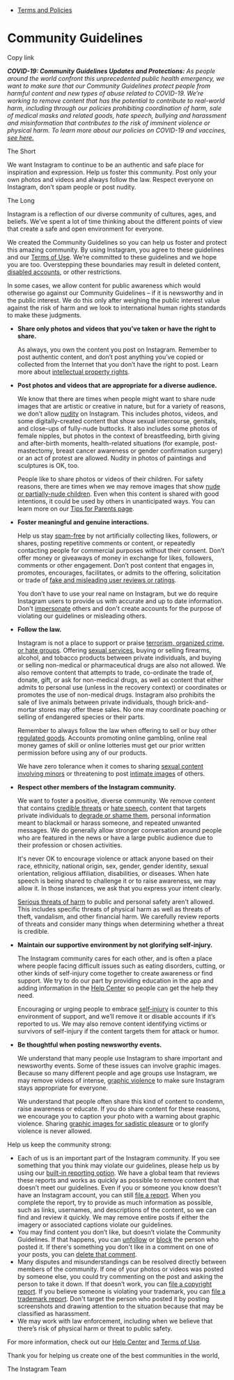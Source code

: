 *   [Terms and Policies](https://help.instagram.com/1417489251945243/?helpref=breadcrumb)

Community Guidelines
====================

Copy link

_**COVID-19: Community Guidelines Updates and Protections:** As people around the world confront this unprecedented public health emergency, we want to make sure that our Community Guidelines protect people from harmful content and new types of abuse related to COVID-19. We’re working to remove content that has the potential to contribute to real-world harm, including through our policies prohibiting coordination of harm, sale of medical masks and related goods, hate speech, bullying and harassment and misinformation that contributes to the risk of imminent violence or physical harm. To learn more about our policies on COVID-19 and vaccines, [see here.](https://help.instagram.com/697825587576762?helpref=faq_content)_

The Short

We want Instagram to continue to be an authentic and safe place for inspiration and expression. Help us foster this community. Post only your own photos and videos and always follow the law. Respect everyone on Instagram, don’t spam people or post nudity.

The Long

Instagram is a reflection of our diverse community of cultures, ages, and beliefs. We’ve spent a lot of time thinking about the different points of view that create a safe and open environment for everyone.

We created the Community Guidelines so you can help us foster and protect this amazing community. By using Instagram, you agree to these guidelines and our [Terms of Use](https://www.instagram.com/legal/terms). We’re committed to these guidelines and we hope you are too. Overstepping these boundaries may result in deleted content, [disabled accounts](https://help.instagram.com/366993040048856?helpref=faq_content), or other restrictions.

In some cases, we allow content for public awareness which would otherwise go against our Community Guidelines – if it is newsworthy and in the public interest. We do this only after weighing the public interest value against the risk of harm and we look to international human rights standards to make these judgments.

*   **Share only photos and videos that you’ve taken or have the right to share.**
    
    As always, you own the content you post on Instagram. Remember to post authentic content, and don’t post anything you’ve copied or collected from the Internet that you don’t have the right to post. Learn more about [intellectual property rights](https://help.instagram.com/126382350847838?helpref=faq_content).
    
*   **Post photos and videos that are appropriate for a diverse audience.**
    
    We know that there are times when people might want to share nude images that are artistic or creative in nature, but for a variety of reasons, we don’t allow [nudity](https://l.instagram.com/?u=https%3A%2F%2Fwww.facebook.com%2Fcommunitystandards%2Fadult_nudity_sexual_activity&e=AT1EVF8Vb2spT-PdroTvalWGdUdmOXhFP5GFnsX9l6kPpgHWhYsucL6Z_CDaO_pMhJ1_Cix8TRsNQEiwFzru8abLOP9V7yVX5i77BEqMd3eStlJYQ4RGiXRJtyQFXUaubWeDfE0-QsC1RL9FTEsGJVHL_msDlD7U_Q-5KA) on Instagram. This includes photos, videos, and some digitally-created content that show sexual intercourse, genitals, and close-ups of fully-nude buttocks. It also includes some photos of female nipples, but photos in the context of breastfeeding, birth giving and after-birth moments, health-related situations (for example, post-mastectomy, breast cancer awareness or gender confirmation surgery) or an act of protest are allowed. Nudity in photos of paintings and sculptures is OK, too.
    
    People like to share photos or videos of their children. For safety reasons, there are times when we may remove images that show [nude or partially-nude children](https://l.instagram.com/?u=https%3A%2F%2Fwww.facebook.com%2Fcommunitystandards%2Fchild_nudity_sexual_exploitation&e=AT1EVF8Vb2spT-PdroTvalWGdUdmOXhFP5GFnsX9l6kPpgHWhYsucL6Z_CDaO_pMhJ1_Cix8TRsNQEiwFzru8abLOP9V7yVX5i77BEqMd3eStlJYQ4RGiXRJtyQFXUaubWeDfE0-QsC1RL9FTEsGJVHL_msDlD7U_Q-5KA). Even when this content is shared with good intentions, it could be used by others in unanticipated ways. You can learn more on our [Tips for Parents page](https://help.instagram.com/154475974694511/?helpref=faq_content).
    
*   **Foster meaningful and genuine interactions.**
    
    Help us stay [spam-free](https://l.instagram.com/?u=https%3A%2F%2Fwww.facebook.com%2Fcommunitystandards%2Fspam&e=AT1EVF8Vb2spT-PdroTvalWGdUdmOXhFP5GFnsX9l6kPpgHWhYsucL6Z_CDaO_pMhJ1_Cix8TRsNQEiwFzru8abLOP9V7yVX5i77BEqMd3eStlJYQ4RGiXRJtyQFXUaubWeDfE0-QsC1RL9FTEsGJVHL_msDlD7U_Q-5KA) by not artificially collecting likes, followers, or shares, posting repetitive comments or content, or repeatedly contacting people for commercial purposes without their consent. Don’t offer money or giveaways of money in exchange for likes, followers, comments or other engagement. Don’t post content that engages in, promotes, encourages, facilitates, or admits to the offering, solicitation or trade of [fake and misleading user reviews or ratings](https://l.instagram.com/?u=https%3A%2F%2Fwww.facebook.com%2Fcommunitystandards%2Ffraud_deception&e=AT1EVF8Vb2spT-PdroTvalWGdUdmOXhFP5GFnsX9l6kPpgHWhYsucL6Z_CDaO_pMhJ1_Cix8TRsNQEiwFzru8abLOP9V7yVX5i77BEqMd3eStlJYQ4RGiXRJtyQFXUaubWeDfE0-QsC1RL9FTEsGJVHL_msDlD7U_Q-5KA).
    
    You don’t have to use your real name on Instagram, but we do require Instagram users to provide us with accurate and up to date information. Don't [impersonate](https://l.instagram.com/?u=https%3A%2F%2Fwww.facebook.com%2Fcommunitystandards%2Fmisrepresentation&e=AT1EVF8Vb2spT-PdroTvalWGdUdmOXhFP5GFnsX9l6kPpgHWhYsucL6Z_CDaO_pMhJ1_Cix8TRsNQEiwFzru8abLOP9V7yVX5i77BEqMd3eStlJYQ4RGiXRJtyQFXUaubWeDfE0-QsC1RL9FTEsGJVHL_msDlD7U_Q-5KA) others and don't create accounts for the purpose of violating our guidelines or misleading others.
    
*   **Follow the law.**
    
    Instagram is not a place to support or praise [terrorism, organized crime, or hate groups](https://l.instagram.com/?u=https%3A%2F%2Fwww.facebook.com%2Fcommunitystandards%2Fdangerous_individuals_organizations&e=AT1EVF8Vb2spT-PdroTvalWGdUdmOXhFP5GFnsX9l6kPpgHWhYsucL6Z_CDaO_pMhJ1_Cix8TRsNQEiwFzru8abLOP9V7yVX5i77BEqMd3eStlJYQ4RGiXRJtyQFXUaubWeDfE0-QsC1RL9FTEsGJVHL_msDlD7U_Q-5KA). Offering [sexual services](https://l.instagram.com/?u=https%3A%2F%2Fwww.facebook.com%2Fcommunitystandards%2Fsexual_solicitation&e=AT1EVF8Vb2spT-PdroTvalWGdUdmOXhFP5GFnsX9l6kPpgHWhYsucL6Z_CDaO_pMhJ1_Cix8TRsNQEiwFzru8abLOP9V7yVX5i77BEqMd3eStlJYQ4RGiXRJtyQFXUaubWeDfE0-QsC1RL9FTEsGJVHL_msDlD7U_Q-5KA), buying or selling firearms, alcohol, and tobacco products between private individuals, and buying or selling non-medical or pharmaceutical drugs are also not allowed. We also remove content that attempts to trade, co-ordinate the trade of, donate, gift, or ask for non-medical drugs, as well as content that either admits to personal use (unless in the recovery context) or coordinates or promotes the use of non-medical drugs. Instagram also prohibits the sale of live animals between private individuals, though brick-and-mortar stores may offer these sales. No one may coordinate poaching or selling of endangered species or their parts.
    
    Remember to always follow the law when offering to sell or buy other [regulated goods](https://l.instagram.com/?u=https%3A%2F%2Fwww.facebook.com%2Fcommunitystandards%2Fregulated_goods&e=AT1EVF8Vb2spT-PdroTvalWGdUdmOXhFP5GFnsX9l6kPpgHWhYsucL6Z_CDaO_pMhJ1_Cix8TRsNQEiwFzru8abLOP9V7yVX5i77BEqMd3eStlJYQ4RGiXRJtyQFXUaubWeDfE0-QsC1RL9FTEsGJVHL_msDlD7U_Q-5KA). Accounts promoting online gambling, online real money games of skill or online lotteries must get our prior written permission before using any of our products.
    
    We have zero tolerance when it comes to sharing [sexual content involving minors](https://l.instagram.com/?u=https%3A%2F%2Fwww.facebook.com%2Fcommunitystandards%2Fchild_nudity_sexual_exploitation&e=AT1EVF8Vb2spT-PdroTvalWGdUdmOXhFP5GFnsX9l6kPpgHWhYsucL6Z_CDaO_pMhJ1_Cix8TRsNQEiwFzru8abLOP9V7yVX5i77BEqMd3eStlJYQ4RGiXRJtyQFXUaubWeDfE0-QsC1RL9FTEsGJVHL_msDlD7U_Q-5KA) or threatening to post [intimate images](https://l.instagram.com/?u=https%3A%2F%2Fwww.facebook.com%2Fcommunitystandards%2Fsexual_exploitation_adults&e=AT1EVF8Vb2spT-PdroTvalWGdUdmOXhFP5GFnsX9l6kPpgHWhYsucL6Z_CDaO_pMhJ1_Cix8TRsNQEiwFzru8abLOP9V7yVX5i77BEqMd3eStlJYQ4RGiXRJtyQFXUaubWeDfE0-QsC1RL9FTEsGJVHL_msDlD7U_Q-5KA) of others.
    
*   **Respect other members of the Instagram community.**
    
    We want to foster a positive, diverse community. We remove content that contains [credible threats](https://l.instagram.com/?u=https%3A%2F%2Fwww.facebook.com%2Fcommunitystandards%2Fcredible_violence&e=AT1EVF8Vb2spT-PdroTvalWGdUdmOXhFP5GFnsX9l6kPpgHWhYsucL6Z_CDaO_pMhJ1_Cix8TRsNQEiwFzru8abLOP9V7yVX5i77BEqMd3eStlJYQ4RGiXRJtyQFXUaubWeDfE0-QsC1RL9FTEsGJVHL_msDlD7U_Q-5KA) or [hate speech](https://l.instagram.com/?u=https%3A%2F%2Fwww.facebook.com%2Fcommunitystandards%2Fhate_speech&e=AT1EVF8Vb2spT-PdroTvalWGdUdmOXhFP5GFnsX9l6kPpgHWhYsucL6Z_CDaO_pMhJ1_Cix8TRsNQEiwFzru8abLOP9V7yVX5i77BEqMd3eStlJYQ4RGiXRJtyQFXUaubWeDfE0-QsC1RL9FTEsGJVHL_msDlD7U_Q-5KA), content that targets private individuals to [degrade or shame them](https://l.instagram.com/?u=https%3A%2F%2Fwww.facebook.com%2Fcommunitystandards%2Fbullying&e=AT1EVF8Vb2spT-PdroTvalWGdUdmOXhFP5GFnsX9l6kPpgHWhYsucL6Z_CDaO_pMhJ1_Cix8TRsNQEiwFzru8abLOP9V7yVX5i77BEqMd3eStlJYQ4RGiXRJtyQFXUaubWeDfE0-QsC1RL9FTEsGJVHL_msDlD7U_Q-5KA), personal information meant to blackmail or harass someone, and repeated unwanted messages. We do generally allow stronger conversation around people who are featured in the news or have a large public audience due to their profession or chosen activities.
    
    It's never OK to encourage violence or attack anyone based on their race, ethnicity, national origin, sex, gender, gender identity, sexual orientation, religious affiliation, disabilities, or diseases. When hate speech is being shared to challenge it or to raise awareness, we may allow it. In those instances, we ask that you express your intent clearly.
    
    [Serious threats of harm](https://l.instagram.com/?u=https%3A%2F%2Fwww.facebook.com%2Fcommunitystandards%2Fcredible_violence&e=AT1EVF8Vb2spT-PdroTvalWGdUdmOXhFP5GFnsX9l6kPpgHWhYsucL6Z_CDaO_pMhJ1_Cix8TRsNQEiwFzru8abLOP9V7yVX5i77BEqMd3eStlJYQ4RGiXRJtyQFXUaubWeDfE0-QsC1RL9FTEsGJVHL_msDlD7U_Q-5KA) to public and personal safety aren't allowed. This includes specific threats of physical harm as well as threats of theft, vandalism, and other financial harm. We carefully review reports of threats and consider many things when determining whether a threat is credible.
    
*   **Maintain our supportive environment by not glorifying self-injury.**
    
    The Instagram community cares for each other, and is often a place where people facing difficult issues such as eating disorders, cutting, or other kinds of self-injury come together to create awareness or find support. We try to do our part by providing education in the app and adding information in the [Help Center](https://help.instagram.com/) so people can get the help they need.
    
    Encouraging or urging people to embrace [self-injury](https://l.instagram.com/?u=https%3A%2F%2Fwww.facebook.com%2Fcommunitystandards%2Fsuicide_self_injury_violence&e=AT1EVF8Vb2spT-PdroTvalWGdUdmOXhFP5GFnsX9l6kPpgHWhYsucL6Z_CDaO_pMhJ1_Cix8TRsNQEiwFzru8abLOP9V7yVX5i77BEqMd3eStlJYQ4RGiXRJtyQFXUaubWeDfE0-QsC1RL9FTEsGJVHL_msDlD7U_Q-5KA) is counter to this environment of support, and we’ll remove it or disable accounts if it’s reported to us. We may also remove content identifying victims or survivors of self-injury if the content targets them for attack or humor.
    
*   **Be thoughtful when posting newsworthy events.**
    
    We understand that many people use Instagram to share important and newsworthy events. Some of these issues can involve graphic images. Because so many different people and age groups use Instagram, we may remove videos of intense, [graphic violence](https://l.instagram.com/?u=https%3A%2F%2Fwww.facebook.com%2Fcommunitystandards%2Fgraphic_violence&e=AT1EVF8Vb2spT-PdroTvalWGdUdmOXhFP5GFnsX9l6kPpgHWhYsucL6Z_CDaO_pMhJ1_Cix8TRsNQEiwFzru8abLOP9V7yVX5i77BEqMd3eStlJYQ4RGiXRJtyQFXUaubWeDfE0-QsC1RL9FTEsGJVHL_msDlD7U_Q-5KA) to make sure Instagram stays appropriate for everyone.
    
    We understand that people often share this kind of content to condemn, raise awareness or educate. If you do share content for these reasons, we encourage you to caption your photo with a warning about graphic violence. Sharing [graphic images for sadistic pleasure](https://l.instagram.com/?u=https%3A%2F%2Fwww.facebook.com%2Fcommunitystandards%2Fcruel_insensitive&e=AT1EVF8Vb2spT-PdroTvalWGdUdmOXhFP5GFnsX9l6kPpgHWhYsucL6Z_CDaO_pMhJ1_Cix8TRsNQEiwFzru8abLOP9V7yVX5i77BEqMd3eStlJYQ4RGiXRJtyQFXUaubWeDfE0-QsC1RL9FTEsGJVHL_msDlD7U_Q-5KA) or to glorify violence is never allowed.
    

Help us keep the community strong:

*   Each of us is an important part of the Instagram community. If you see something that you think may violate our guidelines, please help us by using our [built-in reporting option](https://help.instagram.com/165828726894770?helpref=faq_content). We have a global team that reviews these reports and works as quickly as possible to remove content that doesn’t meet our guidelines. Even if you or someone you know doesn’t have an Instagram account, you can still [file a report](https://help.instagram.com/contact/383679321740945). When you complete the report, try to provide as much information as possible, such as links, usernames, and descriptions of the content, so we can find and review it quickly. We may remove entire posts if either the imagery or associated captions violate our guidelines.
*   You may find content you don’t like, but doesn’t violate the Community Guidelines. If that happens, you can [unfollow](https://help.instagram.com/286340048138725?helpref=faq_content) or [block](https://help.instagram.com/426700567389543/?helpref=faq_content) the person who posted it. If there's something you don't like in a comment on one of your posts, you can [delete that comment](https://help.instagram.com/289098941190483?helpref=faq_content).
*   Many disputes and misunderstandings can be resolved directly between members of the community. If one of your photos or videos was posted by someone else, you could try commenting on the post and asking the person to take it down. If that doesn’t work, you can [file a copyright report](https://help.instagram.com/126382350847838?helpref=faq_content). If you believe someone is violating your trademark, you can [file a trademark report](https://help.instagram.com/222826637847963?helpref=faq_content). Don't target the person who posted it by posting screenshots and drawing attention to the situation because that may be classified as harassment.
*   We may work with law enforcement, including when we believe that there’s risk of physical harm or threat to public safety.

For more information, check out our [Help Center](https://help.instagram.com/) and [Terms of Use](https://l.instagram.com/?u=http%3A%2F%2Finstagram.com%2Flegal%2Fterms%2F%23&e=AT1EVF8Vb2spT-PdroTvalWGdUdmOXhFP5GFnsX9l6kPpgHWhYsucL6Z_CDaO_pMhJ1_Cix8TRsNQEiwFzru8abLOP9V7yVX5i77BEqMd3eStlJYQ4RGiXRJtyQFXUaubWeDfE0-QsC1RL9FTEsGJVHL_msDlD7U_Q-5KA).

Thank you for helping us create one of the best communities in the world,

The Instagram Team